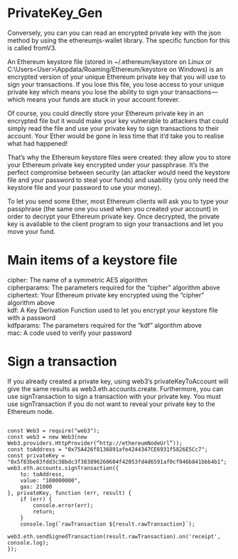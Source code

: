 # PrivateKey_Gen

Conversely, you can you can read an encrypted private key with the json method by using the ethereumjs-wallet library. The specific function for this is called fromV3.

An Ethereum keystore file (stored in ~/.ethereum/keystore on Linux or C:\Users\<User>\Appdata/Roaming/Ethereum/keystore on Windows) is an encrypted version of your unique Ethereum private key that you will use to sign your transactions. If you lose this file, you lose access to your unique private key which means you lose the ability to sign your transactions — which means your funds are stuck in your account forever.

Of course, you could directly store your Ethereum private key in an encrypted file but it would make your key vulnerable to attackers that could simply read the file and use your private key to sign transactions to their account. Your Ether would be gone in less time that it’d take you to realise what had happened!

That’s why the Ethereum keystore files were created: they allow you to store your Ethereum private key encrypted under your passphrase. It’s the perfect compromise between security (an attacker would need the keystore file and your password to steal your funds) and usability (you only need the keystore file and your password to use your money).

To let you send some Ether, most Ethereum clients will ask you to type your passphrase (the same one you used when you created your account) in order to decrypt your Ethereum private key. Once decrypted, the private key is available to the client program to sign your transactions and let you move your fund.


# Main items of a keystore file

cipher: The name of a symmetric AES algorithm  
cipherparams: The parameters required for the “cipher” algorithm above  
ciphertext: Your Ethereum private key encrypted using the “cipher” algorithm above  
kdf: A Key Derivation Function used to let you encrypt your keystore file with a password  
kdfparams: The parameters required for the “kdf” algorithm above  
mac: A code used to verify your password  

# Sign a transaction

If you already created a private key, using web3’s privateKeyToAccount will give the same results as web3.eth.accounts.create. Furthermore, you can use signTransaction to sign a transaction with your private key. You must use signTransaction if you do not want to reveal your private key to the Ethereum node. 

```

const Web3 = require("web3");
const web3 = new Web3(new Web3.providers.HttpProvider(“http://ethereumNodeUrl”));
const toAddress = "0x75A426f8136891afe4244347CE6931f5826E5Cc7";
const privateKey = "0x5f83be83fdd3c38bdc3f383896260604f42053fd4d6591af0cf946b841bbb4b1";
web3.eth.accounts.signTransaction({
    to: toAddress,
    value: "100000000",
    gas: 21000
}, privateKey, function (err, result) {
    if (err) {
        console.error(err);
        return;
    }
    console.log(`rawTransaction ${result.rawTransaction}`);
    web3.eth.sendSignedTransaction(result.rawTransaction).on('receipt', console.log);
});